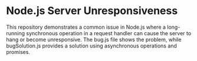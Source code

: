 # Node.js Server Unresponsiveness

This repository demonstrates a common issue in Node.js where a long-running synchronous operation in a request handler can cause the server to hang or become unresponsive.  The bug.js file shows the problem, while bugSolution.js provides a solution using asynchronous operations and promises.